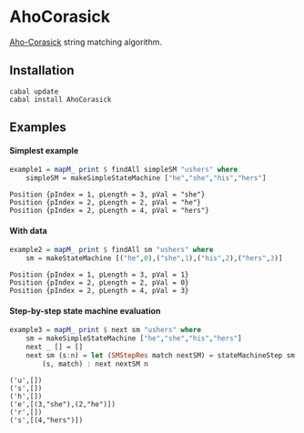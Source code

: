 # AhoCorasick

[Aho-Corasick](http://en.wikipedia.org/wiki/Aho%E2%80%93Corasick_string_matching_algorithm) string matching algorithm.

## Installation

    cabal update
    cabal install AhoCorasick

## Examples

#### Simplest example

```haskell
example1 = mapM_ print $ findAll simpleSM "ushers" where
    simpleSM = makeSimpleStateMachine ["he","she","his","hers"]
```

```
Position {pIndex = 1, pLength = 3, pVal = "she"}
Position {pIndex = 2, pLength = 2, pVal = "he"}
Position {pIndex = 2, pLength = 4, pVal = "hers"}
```

#### With data

```haskell
example2 = mapM_ print $ findAll sm "ushers" where
    sm = makeStateMachine [("he",0),("she",1),("his",2),("hers",3)]
```

```
Position {pIndex = 1, pLength = 3, pVal = 1}
Position {pIndex = 2, pLength = 2, pVal = 0}
Position {pIndex = 2, pLength = 4, pVal = 3}
```

#### Step-by-step state machine evaluation

```haskell
example3 = mapM_ print $ next sm "ushers" where
    sm = makeSimpleStateMachine ["he","she","his","hers"]
    next _ [] = []
    next sm (s:n) = let (SMStepRes match nextSM) = stateMachineStep sm s in
        (s, match) : next nextSM n
```

```
('u',[])
('s',[])
('h',[])
('e',[(3,"she"),(2,"he")])
('r',[])
('s',[(4,"hers")])
```
